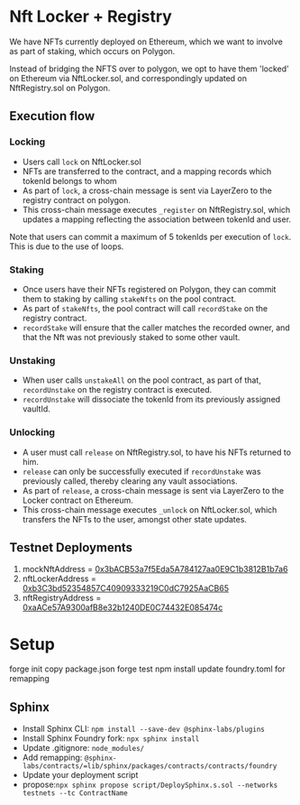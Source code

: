 # Nft Locker + Registry

We have NFTs currently deployed on Ethereum, which we want to involve as part of staking, which occurs on Polygon.

Instead of bridging the NFTS over to polygon, we opt to have them 'locked' on Ethereum via NftLocker.sol, and correspondingly updated on NftRegistry.sol on Polygon.

## Execution flow

### Locking

- Users call `lock` on NftLocker.sol
- NFTs are transferred to the contract, and a mapping records which tokenId belongs to whom
- As part of `lock`, a cross-chain message is sent via LayerZero to the registry contract on polygon.
- This cross-chain message executes `_register` on NftRegistry.sol, which updates a mapping reflecting the association between tokenId and user.

Note that users can commit a maximum of 5 tokenIds per execution of `lock`. This is due to the use of loops.

### Staking

- Once users have their NFTs registered on Polygon, they can commit them to staking by calling `stakeNfts` on the pool contract.
- As part of `stakeNfts`, the pool contract will call `recordStake` on the registry contract.
- `recordStake` will ensure that the caller matches the recorded owner, and that the Nft was not previously staked to some other vault.

### Unstaking

- When user calls `unstakeAll` on the pool contract, as part of that, `recordUnstake` on the registry contract is executed.
- `recordUnstake` will dissociate the tokenId from its previously assigned vaultId.

### Unlocking

- A user must call `release` on NftRegistry.sol, to have his NFTs returned to him.
- `release` can only be successfully executed if `recordUnstake` was previously called, thereby clearing any vault associations.
- As part of `release`, a cross-chain message is sent via LayerZero to the Locker contract on Ethereum.
- This cross-chain message executes `_unlock` on NftLocker.sol, which transfers the NFTs to the user, amongst other state updates.


## Testnet Deployments

1. mockNftAddress = [0x3bACB53a7f5Eda5A784127aa0E9C1b3812B1b7a6](https://sepolia.etherscan.io/address/0x3bacb53a7f5eda5a784127aa0e9c1b3812b1b7a6)
2. nftLockerAddress = [0xb3C3bd52354857C40909333219C0dC7925AaCB65](https://sepolia.etherscan.io/address/0xb3c3bd52354857c40909333219c0dc7925aacb65#readContract)
3. nftRegistryAddress = [0xaACe57A9300afB8e32b1240DE0C74432E085474c](https://sepolia.arbiscan.io/address/0xaace57a9300afb8e32b1240de0c74432e085474c)


#

# Setup

forge init
copy package.json
forge test
npm install
update foundry.toml for remapping


## Sphinx

- Install Sphinx CLI: `npm install --save-dev @sphinx-labs/plugins`
- Install Sphinx Foundry fork: `npx sphinx install`
- Update .gitignore: `node_modules/`
- Add remapping: `@sphinx-labs/contracts/=lib/sphinx/packages/contracts/contracts/foundry`
- Update your deployment script
- propose:`npx sphinx propose script/DeploySphinx.s.sol --networks testnets --tc ContractName`